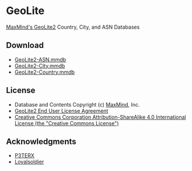 # GeoLite
[MaxMind's GeoLite2](https://dev.maxmind.com/geoip/geoip2/geolite2/) Country, City, and ASN Databases

## Download
- [GeoLite2-ASN.mmdb](https://github.com/sooyaaabo/GeoLite/releases/download/latest/GeoLite2-ASN.mmdb)
- [GeoLite2-City.mmdb](https://github.com/sooyaaabo/GeoLite/releases/download/latest/GeoLite2-City.mmdb)
- [GeoLite2-Country.mmdb](https://github.com/sooyaaabo/GeoLite/releases/download/latest/GeoLite2-Country.mmdb)

## License
- Database and Contents Copyright (c) [MaxMind](https://www.maxmind.com/), Inc.
- [GeoLite2 End User License Agreement](https://www.maxmind.com/en/geolite2/eula)
- [Creative Commons Corporation Attribution-ShareAlike 4.0 International License (the "Creative Commons License")](https://creativecommons.org/licenses/by-sa/4.0/)

## Acknowledgments
- [P3TERX](https://github.com/P3TERX)
- [Loyalsoldier](https://github.com/loyalsoldier)
